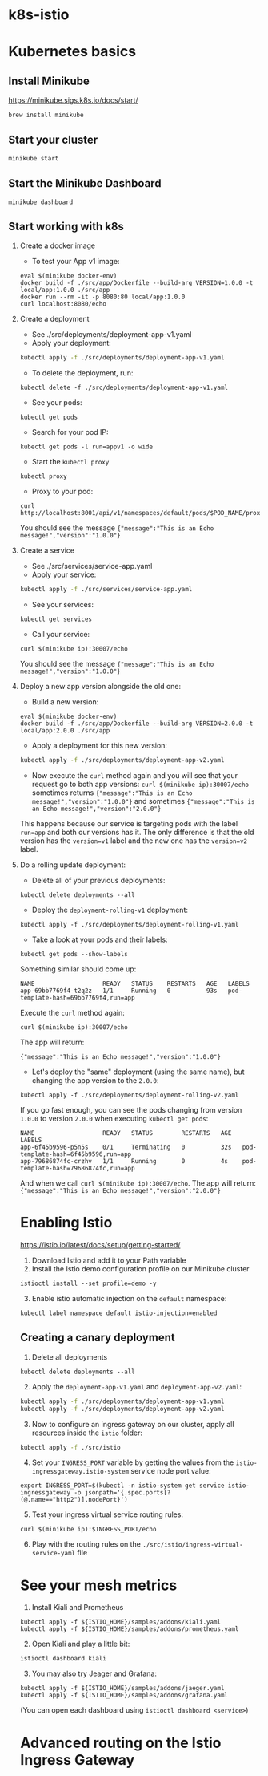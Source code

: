 # k8s-istio

# Kubernetes basics

## Install Minikube
https://minikube.sigs.k8s.io/docs/start/

```sh
brew install minikube
```

## Start your cluster 

```sh
minikube start
```

## Start the Minikube Dashboard

```
minikube dashboard
```
## Start working with k8s
1. Create a docker image

    * To test your App v1 image:
    ```
    eval $(minikube docker-env)
    docker build -f ./src/app/Dockerfile --build-arg VERSION=1.0.0 -t local/app:1.0.0 ./src/app
    docker run --rm -it -p 8080:80 local/app:1.0.0
    curl localhost:8080/echo 
    ```

2. Create a deployment
    * See ./src/deployments/deployment-app-v1.yaml
    * Apply your deployment:
    ```sh
    kubectl apply -f ./src/deployments/deployment-app-v1.yaml
    ```
    * To delete the deployment, run:
    ```
    kubectl delete -f ./src/deployments/deployment-app-v1.yaml
    ```

    * See your pods:
    ```
    kubectl get pods
    ```
    * Search for your pod IP:
    ```
    kubectl get pods -l run=appv1 -o wide
    ```
    * Start the `kubectl proxy`
    ```
    kubectl proxy
    ```
    * Proxy to your pod:
    ```
    curl http://localhost:8001/api/v1/namespaces/default/pods/$POD_NAME/proxy/echo
    ```
    You should see the message `{"message":"This is an Echo message!","version":"1.0.0"}` 
3. Create a service
    * See ./src/services/service-app.yaml
    * Apply your service:
    ```sh
    kubectl apply -f ./src/services/service-app.yaml
    ```

    * See your services:
    ```
    kubectl get services
    ```
    * Call your service:
    ```
    curl $(minikube ip):30007/echo
    ```
    You should see the message `{"message":"This is an Echo message!","version":"1.0.0"}` 

4. Deploy a new app version alongside the old one:
    * Build a new version:
    ```
    eval $(minikube docker-env)
    docker build -f ./src/app/Dockerfile --build-arg VERSION=2.0.0 -t local/app:2.0.0 ./src/app
    ``` 
    * Apply a deployment for this new version:
    ```sh
    kubectl apply -f ./src/deployments/deployment-app-v2.yaml
    ```
    * Now execute the `curl` method again and you will see that your request go to both app versions: 
    `curl $(minikube ip):30007/echo` sometimes returns `{"message":"This is an Echo message!","version":"1.0.0"}` and sometimes `{"message":"This is an Echo message!","version":"2.0.0"}`

    This happens because our service is targeting pods with the label `run=app` and both our versions has it. The only difference is that the old version has the `version=v1` label and the new one has the `version=v2` label.

5. Do a rolling update deployment:
    * Delete all of your previous deployments:
    ```
    kubectl delete deployments --all
    ```
    * Deploy the `deployment-rolling-v1` deployment:
    ```
    kubectl apply -f ./src/deployments/deployment-rolling-v1.yaml
    ```
    * Take a look at your pods and their labels: 
    ```
    kubectl get pods --show-labels
    ```
    Something similar should come up:
    ```
    NAME                   READY   STATUS    RESTARTS   AGE   LABELS
    app-69bb7769f4-t2q2z   1/1     Running   0          93s   pod-template-hash=69bb7769f4,run=app
    ```
    Execute the `curl` method again:
    ```
    curl $(minikube ip):30007/echo
    ```
    The app will return:
    ```
    {"message":"This is an Echo message!","version":"1.0.0"}
    ```

    * Let's deploy the "same" deployment (using the same name), but changing the app version to the `2.0.0`:
    ```
    kubectl apply -f ./src/deployments/deployment-rolling-v2.yaml
    ```
    If you go fast enough, you can see the pods changing from version `1.0.0` to version `2.0.0` when executing `kubectl get pods`:
    ```
    NAME                   READY   STATUS        RESTARTS   AGE   LABELS
    app-6f45b9596-p5n5s    0/1     Terminating   0          32s   pod-template-hash=6f45b9596,run=app
    app-79686874fc-crzhv   1/1     Running       0          4s    pod-template-hash=79686874fc,run=app
    ```
    And when we call `curl $(minikube ip):30007/echo`. The app will return: `{"message":"This is an Echo message!","version":"2.0.0"}`

    # Enabling Istio

    https://istio.io/latest/docs/setup/getting-started/
    1. Download Istio and add it to your Path variable
    2. Install the Istio demo configuration profile on our Minikube cluster
    ```
    istioctl install --set profile=demo -y
    ```
    3. Enable istio automatic injection on the `default` namespace:
    ```
    kubectl label namespace default istio-injection=enabled
    ```

    ## Creating a canary deployment
    1. Delete all deployments
    ```
    kubectl delete deployments --all
    ```
    2. Apply the `deployment-app-v1.yaml` and `deployment-app-v2.yaml`:
    ```sh
    kubectl apply -f ./src/deployments/deployment-app-v1.yaml
    kubectl apply -f ./src/deployments/deployment-app-v2.yaml
    ```
    3. Now to configure an ingress gateway on our cluster, apply all resources inside the `istio` folder:

    ```sh
    kubectl apply -f ./src/istio
    ```
    4. Set your `INGRESS_PORT` variable by getting the values from the `istio-ingressgateway.istio-system` service node port value:
    ```
    export INGRESS_PORT=$(kubectl -n istio-system get service istio-ingressgateway -o jsonpath='{.spec.ports[?(@.name=="http2")].nodePort}')
    ```
    5. Test your ingress virtual service routing rules:
    ```
    curl $(minikube ip):$INGRESS_PORT/echo
    ```
    6. Play with the routing rules on the `./src/istio/ingress-virtual-service-yaml` file

    # See your mesh metrics
    
    1. Install Kiali and Prometheus
    ```
    kubectl apply -f ${ISTIO_HOME}/samples/addons/kiali.yaml
    kubectl apply -f ${ISTIO_HOME}/samples/addons/prometheus.yaml
    ```
    2. Open Kiali and play a little bit:
    ```
    istioctl dashboard kiali
    ```
    3. You may also try Jeager and Grafana:
    ```
    kubectl apply -f ${ISTIO_HOME}/samples/addons/jaeger.yaml
    kubectl apply -f ${ISTIO_HOME}/samples/addons/grafana.yaml
    ```
    (You can open each dashboard using `istioctl dashboard <service>`)

    # Advanced routing on the Istio Ingress Gateway
